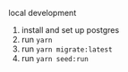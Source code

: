 
local development

1. install and set up postgres
2. run `yarn`
3. run `yarn migrate:latest`
4. run `yarn seed:run`